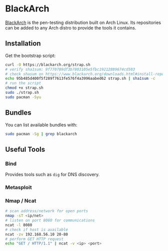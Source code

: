# BlackArch

[BlackArch][black-arch-main] is the pen-testing distribution built on Arch Linux. Its repositories
can be added to any Arch distro to provide the tools it contains.

## Installation

Get the bootstrap script:

```bash
curl -O https://blackarch.org/strap.sh
# verify sha1sum: 9f770789df3b7803105e5fbc19212889674cd503
# check shasum on https://www.blackarch.org/downloads.html#install-repo
echo 95b485d400f5f289f7613fe576f4a3996aabed62 strap.sh | sha1sum -c
# run the script
chmod +x strap.sh
sudo ./strap.sh
sudo pacman -Syu
```

## Bundles

You can list available bundles with:

```bash
sudo pacman -Sg | grep blackarch
```

## Useful Tools

### Bind

Provides tools such as `dig` for DNS discovery.

### Metasploit

### Nmap / Ncat

```bash
# scan address/network for open ports
nmap -sT <ip/net>
# listen on port 8080 for communications
ncat -l 8080
# check if host is available
ncat -zv 192.168.56.10 20-80
# perform GET HTTP request
echo "GET / HTTP/1.1" | ncat -v <ip> <port>
```


[black-arch-main]: https://www.blackarch.org/
